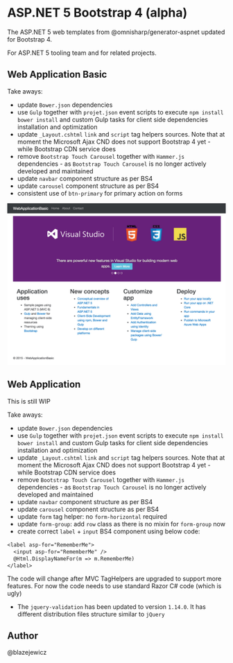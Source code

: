 # ASP.NET 5 Bootstrap 4 (alpha)

The ASP.NET 5 web templates from @omnisharp/generator-aspnet updated for Bootstrap 4.

For ASP.NET 5 tooling team and for related projects.

## Web Application Basic

Take aways:
* update `Bower.json` dependencies
* use `Gulp` together with `projet.json` event scripts to execute `npm install` `bower install` and custom Gulp tasks for client side dependencies installation and optimization
* update `_Layout.cshtml` `link` and `script` tag helpers sources. Note that at moment the Microsoft Ajax CND does not support Bootstrap 4 yet - while Bootstrap CDN service does
* remove `Bootstrap Touch Carousel` together with `Hammer.js` dependencies - as `Bootstrap Touch Carousel` is no longer actively developed and maintained
* update `navbar` component structure as per BS4
* update `carousel` component structure as per BS4
* consistent use of `btn-primary` for primary action on forms

![Web Application Basic](assets/20150822103303.jpg)

## Web Application

This is still WIP

Take aways:
* update `Bower.json` dependencies
* use `Gulp` together with `projet.json` event scripts to execute `npm install` `bower install` and custom Gulp tasks for client side dependencies installation and optimization
* update `_Layout.cshtml` `link` and `script` tag helpers sources. Note that at moment the Microsoft Ajax CND does not support Bootstrap 4 yet - while Bootstrap CDN service does
* remove `Bootstrap Touch Carousel` together with `Hammer.js` dependencies - as `Bootstrap Touch Carousel` is no longer actively developed and maintained
* update `navbar` component structure as per BS4
* update `carousel` component structure as per BS4
* update `form` tag helper: no `form-horizontal` required
* update `form-group`: add `row` class as there is no mixin for `form-group` now
* create correct `label` + `input` BS4 component using below code:
```cshtml
<label asp-for="RememberMe">
  <input asp-for="RememberMe" />
  @Html.DisplayNameFor(m => m.RememberMe)
</label>
```
The code will change after MVC TagHelpers are upgraded to support more features. For now the code needs to use standard Razor C# code (which is ugly)
* The `jquery-validation` has been updated to version `1.14.0`. It has different distribution files structure similar to `jQuery`

## Author

@blazejewicz

